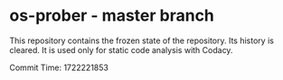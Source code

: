 # os-prober - master branch

This repository contains the frozen state of the repository.
Its history is cleared. It is used only for static code
analysis with Codacy.

Commit Time: 1722221853